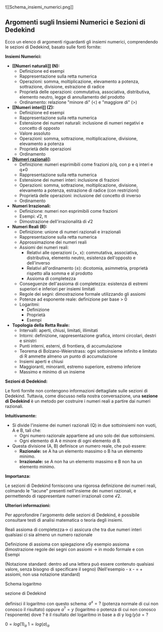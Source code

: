 ![[Schema_insiemi_numerici.png]]

## Argomenti sugli Insiemi Numerici e Sezioni di Dedekind

Ecco un elenco di argomenti riguardanti gli insiemi numerici, comprendendo le sezioni di Dedekind, basato sulle fonti fornite:

**Insiemi Numerici:**

- **[[Numeri naturali]] (N):**
    - Definizione ed esempi
    - Rappresentazione sulla retta numerica
    - Operazioni: somma, moltiplicazione, elevamento a potenza, sottrazione, divisione, estrazione di radice
    - Proprietà delle operazioni: commutativa, associativa, distributiva, elemento neutro, legge di annullamento del prodotto
    - Ordinamento: relazione "minore di" (<) e "maggiore di" (>)
- **[[Numeri interi]] (Z):**
    - Definizione ed esempi
    - Rappresentazione sulla retta numerica
    - Estensione dei numeri naturali: inclusione di numeri negativi e concetto di opposto
    - Valore assoluto
    - Operazioni: somma, sottrazione, moltiplicazione, divisione, elevamento a potenza
    - Proprietà delle operazioni
    - Ordinamento
- **[[Numeri razionali]](Q):**
    - Definizione: numeri esprimibili come frazioni p/q, con p e q interi e q≠0
    - Rappresentazione sulla retta numerica
    - Estensione dei numeri interi: inclusione di frazioni
    - Operazioni: somma, sottrazione, moltiplicazione, divisione, elevamento a potenza, estrazione di radice (con restrizioni)
    - Proprietà delle operazioni: inclusione del concetto di inverso
    - Ordinamento
- **Numeri Irrazionali:**
    - Definizione: numeri non esprimibili come frazioni
    - Esempi: √2, π
    - Dimostrazione dell'irrazionalità di √2
- **Numeri Reali (R):**
    - Definizione: unione di numeri razionali e irrazionali
    - Rappresentazione sulla retta numerica
    - Approssimazione dei numeri reali
    - Assiomi dei numeri reali:
        - Relativi alle operazioni (+, x): commutativa, associativa, distributiva, elemento neutro, esistenza dell'opposto e dell'inverso
        - Relativi all'ordinamento (≤): dicotomia, asimmetria, proprietà rispetto alla somma e al prodotto
        - Assioma di completezza
    - Conseguenze dell'assioma di completezza: esistenza di estremi superiori e inferiori per insiemi limitati
    - Regole dei segni: dimostrazione formale utilizzando gli assiomi
    - Potenze ad esponente reale: definizione per base > 0
    - Logaritmi:
        - Definizione
        - Proprietà
        - Esempi
- **Topologia della Retta Reale:**
    - Intervalli: aperti, chiusi, limitati, illimitati
    - Intorni: definizione, rappresentazione grafica, intorni circolari, destri e sinistri
    - Punti interni, esterni, di frontiera, di accumulazione
    - Teorema di Bolzano-Weierstrass: ogni sottoinsieme infinito e limitato di R ammette almeno un punto di accumulazione
    - Insiemi aperti e chiusi
    - Maggioranti, minoranti, estremo superiore, estremo inferiore
    - Massimo e minimo di un insieme

**Sezioni di Dedekind:**

Le fonti fornite non contengono informazioni dettagliate sulle sezioni di Dedekind. Tuttavia, come discusso nella nostra conversazione, una **sezione di Dedekind** è un metodo per costruire i numeri reali a partire dai numeri razionali.

**Intuitivamente:**

- Si divide l'insieme dei numeri razionali (Q) in due sottoinsiemi non vuoti, A e B, tali che:
    - Ogni numero razionale appartiene ad uno solo dei due sottoinsiemi.
    - Ogni elemento di A è minore di ogni elemento di B.
- Questa divisione (A, B) definisce un numero reale, che può essere:
    - **Razionale:** se A ha un elemento massimo o B ha un elemento minimo.
    - **Irrazionale:** se A non ha un elemento massimo e B non ha un elemento minimo.

**Importanza:**

Le sezioni di Dedekind forniscono una rigorosa definizione dei numeri reali, colmando le "lacune" presenti nell'insieme dei numeri razionali, e permettendo di rappresentare numeri irrazionali come √2.

**Ulteriori informazioni:**

Per approfondire l'argomento delle sezioni di Dedekind, è possibile consultare testi di analisi matematica o teoria degli insiemi.



Reali 
assioma di completezza-> ci assicura che tra due numeri interi qualsiasi ci sia almeno un numero razionale

Definizione di assioma con spiegazione x5y
esempio assioma
dimostrazione regole dei segni con assiomi -> in modo formale e con Esempi

(Notazione standard: dentro ad una lettera può essere contenuto qualsiasi valore, senza bisogno di specificare il segno)
(Nell'esempio - x - = + assiomi, non usa notazione standard)

Schema logaritmo


sezione di Dedekind

definisci il logaritmo con questo schema:
$a^x = ?$ (potenza normale di cui non conosco il risultato)
oppure
$a^? = y$ (logaritmo o potenza di cui non conosco l'esponente)
dove ? è il risultato del logaritmo in base a di y
$\log(y)a = ?$

$0 = log(1)_{a}$
$1 = log(a)_{a}$
